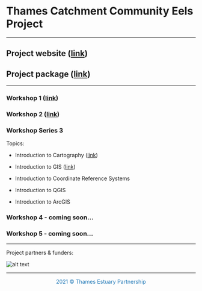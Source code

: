 # Thames Catchment Community Eels Project

<hr>

## Project website (<a href="https://www.thamesriverstrust.org.uk/thames-catchment-community-eels-project/" target="_blank">link</a>)

## Project package (<a href="https://storymaps.arcgis.com/collections/7cf499061da14932875025e129bfd104" target="_blank">link</a>)

<hr>

### Workshop 1 (<a href="https://storymaps.arcgis.com/stories/37f0acf5f5e64562b5c93440293b436b" target="_blank">link</a>)

### Workshop 2 (<a href="https://storymaps.arcgis.com/stories/72a068ca83c941abbb4765c2b5b5159a" target="_blank">link</a>)

### Workshop Series 3

Topics:

- Introduction to Cartography (<a href="https://thamesestuarypartnership.github.io/thameseels/workshops/cartography/#1" target="_blank">link</a>)

- Introduction to GIS (<a href="https://thamesestuarypartnership.github.io/thameseels/workshops/GIS/#1" target="_blank">link</a>)

- Introduction to Coordinate Reference Systems

- Introduction to QGIS

- Introduction to ArcGIS

### Workshop 4 - coming soon...

### Workshop 5 - coming soon...

<hr>

Project partners & funders: 

![alt text](https://raw.githubusercontent.com/ThamesEstuaryPartnership/thameseels/main/Partner%20Acknowlegements%20Band%20V2.png)

<hr>
<center><p style="color:#267CB9">2021 © Thames Estuary Partnership</p></center>

<link rel="stylesheet" href="https://cdnjs.cloudflare.com/ajax/libs/font-awesome/4.7.0/css/font-awesome.min.css">
<p style="text-align: center;">
<a href="https://www.thamesestuarypartnership.org/" target="_blank" class="fa fa-globe fa-lg" style="color:#267CB9"></a> <a href="mailto:w.bodnar@ucl.ac.uk" class="fa fa-envelope fa-lg" style="color:#267CB9"></a>
